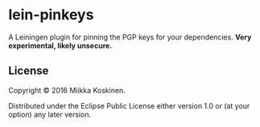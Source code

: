 # lein-pinkeys

A Leiningen plugin for pinning the PGP keys for your dependencies. **Very experimental, likely unsecure.**

## License

Copyright © 2016 Miikka Koskinen.

Distributed under the Eclipse Public License either version 1.0 or (at
your option) any later version.

